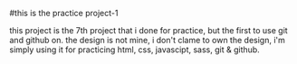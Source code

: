 
#this is the practice project-1

this project is the 7th project that i done for practice, but the first to use git and github on.
the design is not mine, i don't clame to own the design, i'm simply using it for practicing html, css, javascipt, sass, git & github.

